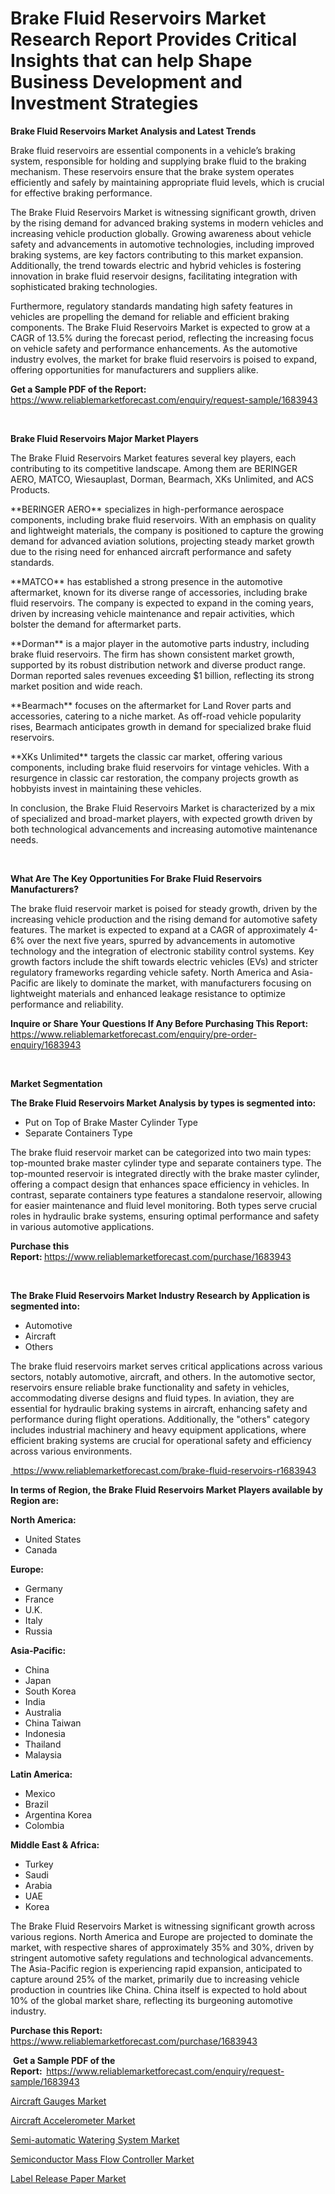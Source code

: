 <p><h1>Brake Fluid Reservoirs Market Research Report Provides Critical Insights that can help Shape Business Development and Investment Strategies</h1></p><p><strong>Brake Fluid Reservoirs Market Analysis and Latest Trends</strong></p>
<p><p>Brake fluid reservoirs are essential components in a vehicle’s braking system, responsible for holding and supplying brake fluid to the braking mechanism. These reservoirs ensure that the brake system operates efficiently and safely by maintaining appropriate fluid levels, which is crucial for effective braking performance.</p><p>The Brake Fluid Reservoirs Market is witnessing significant growth, driven by the rising demand for advanced braking systems in modern vehicles and increasing vehicle production globally. Growing awareness about vehicle safety and advancements in automotive technologies, including improved braking systems, are key factors contributing to this market expansion. Additionally, the trend towards electric and hybrid vehicles is fostering innovation in brake fluid reservoir designs, facilitating integration with sophisticated braking technologies.</p><p>Furthermore, regulatory standards mandating high safety features in vehicles are propelling the demand for reliable and efficient braking components. The Brake Fluid Reservoirs Market is expected to grow at a CAGR of 13.5% during the forecast period, reflecting the increasing focus on vehicle safety and performance enhancements. As the automotive industry evolves, the market for brake fluid reservoirs is poised to expand, offering opportunities for manufacturers and suppliers alike.</p></p>
<p><strong>Get a Sample PDF of the Report:&nbsp;</strong> <a href="https://www.reliablemarketforecast.com/enquiry/request-sample/1683943?utm_campaign=1170&utm_medium=2&utm_source=Github&utm_content=ia&utm_term=01112024&utm_id=brake-fluid-reservoirs">https://www.reliablemarketforecast.com/enquiry/request-sample/1683943</a></p>
<p>&nbsp;</p>
<p><strong>Brake Fluid Reservoirs Major Market Players</strong></p>
<p><p>The Brake Fluid Reservoirs Market features several key players, each contributing to its competitive landscape. Among them are BERINGER AERO, MATCO, Wiesauplast, Dorman, Bearmach, XKs Unlimited, and ACS Products. </p><p>**BERINGER AERO** specializes in high-performance aerospace components, including brake fluid reservoirs. With an emphasis on quality and lightweight materials, the company is positioned to capture the growing demand for advanced aviation solutions, projecting steady market growth due to the rising need for enhanced aircraft performance and safety standards.</p><p>**MATCO** has established a strong presence in the automotive aftermarket, known for its diverse range of accessories, including brake fluid reservoirs. The company is expected to expand in the coming years, driven by increasing vehicle maintenance and repair activities, which bolster the demand for aftermarket parts.</p><p>**Dorman** is a major player in the automotive parts industry, including brake fluid reservoirs. The firm has shown consistent market growth, supported by its robust distribution network and diverse product range. Dorman reported sales revenues exceeding $1 billion, reflecting its strong market position and wide reach.</p><p>**Bearmach** focuses on the aftermarket for Land Rover parts and accessories, catering to a niche market. As off-road vehicle popularity rises, Bearmach anticipates growth in demand for specialized brake fluid reservoirs.</p><p>**XKs Unlimited** targets the classic car market, offering various components, including brake fluid reservoirs for vintage vehicles. With a resurgence in classic car restoration, the company projects growth as hobbyists invest in maintaining these vehicles.</p><p>In conclusion, the Brake Fluid Reservoirs Market is characterized by a mix of specialized and broad-market players, with expected growth driven by both technological advancements and increasing automotive maintenance needs.</p></p>
<p>&nbsp;</p>
<p><strong>What Are The Key Opportunities For Brake Fluid Reservoirs Manufacturers?</strong></p>
<p><p>The brake fluid reservoir market is poised for steady growth, driven by the increasing vehicle production and the rising demand for automotive safety features. The market is expected to expand at a CAGR of approximately 4-6% over the next five years, spurred by advancements in automotive technology and the integration of electronic stability control systems. Key growth factors include the shift towards electric vehicles (EVs) and stricter regulatory frameworks regarding vehicle safety. North America and Asia-Pacific are likely to dominate the market, with manufacturers focusing on lightweight materials and enhanced leakage resistance to optimize performance and reliability.</p></p>
<p><strong>Inquire or Share Your Questions If Any Before Purchasing This Report:</strong> <a href="https://www.reliablemarketforecast.com/enquiry/pre-order-enquiry/1683943?utm_campaign=1170&utm_medium=2&utm_source=Github&utm_content=ia&utm_term=01112024&utm_id=brake-fluid-reservoirs">https://www.reliablemarketforecast.com/enquiry/pre-order-enquiry/1683943</a></p>
<p>&nbsp;</p>
<p><strong>Market Segmentation</strong></p>
<p><strong>The Brake Fluid Reservoirs Market Analysis by types is segmented into:</strong></p>
<p><ul><li>Put on Top of Brake Master Cylinder Type</li><li>Separate Containers Type</li></ul></p>
<p><p>The brake fluid reservoir market can be categorized into two main types: top-mounted brake master cylinder type and separate containers type. The top-mounted reservoir is integrated directly with the brake master cylinder, offering a compact design that enhances space efficiency in vehicles. In contrast, separate containers type features a standalone reservoir, allowing for easier maintenance and fluid level monitoring. Both types serve crucial roles in hydraulic brake systems, ensuring optimal performance and safety in various automotive applications.</p></p>
<p><strong>Purchase this Report:&nbsp;</strong><a href="https://www.reliablemarketforecast.com/purchase/1683943?utm_campaign=1170&utm_medium=2&utm_source=Github&utm_content=ia&utm_term=01112024&utm_id=brake-fluid-reservoirs">https://www.reliablemarketforecast.com/purchase/1683943</a></p>
<p>&nbsp;</p>
<p><strong>The Brake Fluid Reservoirs Market Industry Research by Application is segmented into:</strong></p>
<p><ul><li>Automotive</li><li>Aircraft</li><li>Others</li></ul></p>
<p><p>The brake fluid reservoirs market serves critical applications across various sectors, notably automotive, aircraft, and others. In the automotive sector, reservoirs ensure reliable brake functionality and safety in vehicles, accommodating diverse designs and fluid types. In aviation, they are essential for hydraulic braking systems in aircraft, enhancing safety and performance during flight operations. Additionally, the "others" category includes industrial machinery and heavy equipment applications, where efficient braking systems are crucial for operational safety and efficiency across various environments.</p></p>
<p><a href="https://www.reliablemarketforecast.com/brake-fluid-reservoirs-r1683943?utm_campaign=1170&utm_medium=2&utm_source=Github&utm_content=ia&utm_term=01112024&utm_id=brake-fluid-reservoirs">&nbsp;https://www.reliablemarketforecast.com/brake-fluid-reservoirs-r1683943</a></p>
<p><strong>In terms of Region, the Brake Fluid Reservoirs Market Players available by Region are:</strong></p>
<p>
    <p> <strong> North America: </strong>
        <ul>
            <li>United States</li>
            <li>Canada</li>
        </ul>
        </p> 
    <p> <strong> Europe: </strong>
        <ul>
            <li>Germany</li>
            <li>France</li>
            <li>U.K.</li>
            <li>Italy</li>
            <li>Russia</li>
        </ul>
        </p> 
    <p> <strong> Asia-Pacific: </strong>
        <ul>
            <li>China</li>
            <li>Japan</li>
            <li>South Korea</li>
            <li>India</li>
            <li>Australia</li>
            <li>China Taiwan</li>
            <li>Indonesia</li>
            <li>Thailand</li>
            <li>Malaysia</li>
        </ul>
        </p> 
    <p> <strong> Latin America: </strong>
        <ul>
            <li>Mexico</li>
            <li>Brazil</li>
            <li>Argentina Korea</li>
            <li>Colombia</li>
        </ul>
        </p> 
    <p> <strong> Middle East & Africa: </strong>
        <ul>
            <li>Turkey</li>
            <li>Saudi</li>
            <li>Arabia</li>
            <li>UAE</li>
            <li>Korea</li>
        </ul>
    </p>
    </p>
<p><p>The Brake Fluid Reservoirs Market is witnessing significant growth across various regions. North America and Europe are projected to dominate the market, with respective shares of approximately 35% and 30%, driven by stringent automotive safety regulations and technological advancements. The Asia-Pacific region is experiencing rapid expansion, anticipated to capture around 25% of the market, primarily due to increasing vehicle production in countries like China. China itself is expected to hold about 10% of the global market share, reflecting its burgeoning automotive industry.</p></p>
<p><strong>Purchase this Report: </strong><a href="https://www.reliablemarketforecast.com/purchase/1683943?utm_campaign=1170&utm_medium=2&utm_source=Github&utm_content=ia&utm_term=01112024&utm_id=brake-fluid-reservoirs">https://www.reliablemarketforecast.com/purchase/1683943</a></p>
<p>&nbsp;<strong>Get a Sample PDF of the Report:&nbsp;&nbsp;</strong><a href="https://www.reliablemarketforecast.com/enquiry/request-sample/1683943?utm_campaign=1170&utm_medium=2&utm_source=Github&utm_content=ia&utm_term=01112024&utm_id=brake-fluid-reservoirs">https://www.reliablemarketforecast.com/enquiry/request-sample/1683943</a></p>
<p><strong></strong></p>
<p><p><a href="https://github.com/padencrooks0o/Market-Research-Report-List-1/blob/main/aircraft-gauges-market.md?utm_campaign=1170&utm_medium=2&utm_source=Github&utm_content=ia&utm_term=01112024&utm_id=brake-fluid-reservoirs">Aircraft Gauges Market</a></p><p><a href="https://github.com/birroctaymonyj/Market-Research-Report-List-1/blob/main/aircraft-accelerometer-market.md?utm_campaign=1170&utm_medium=2&utm_source=Github&utm_content=ia&utm_term=01112024&utm_id=brake-fluid-reservoirs">Aircraft Accelerometer Market</a></p><p><a href="https://issuu.com/reportprime-2/docs/semi-automatic-watering-system-mark_5a525d1ff7653b?utm_campaign=1170&utm_medium=2&utm_source=Github&utm_content=ia&utm_term=01112024&utm_id=brake-fluid-reservoirs">Semi-automatic Watering System Market</a></p><p><a href="https://www.linkedin.com/pulse/competitive-intelligence-semiconductor-mass-flow-controller-erkge?utm_campaign=1170&utm_medium=2&utm_source=Github&utm_content=ia&utm_term=01112024&utm_id=brake-fluid-reservoirs">Semiconductor Mass Flow Controller Market</a></p><p><a href="https://www.linkedin.com/pulse/global-label-release-paper-nexus-sector-confluences-regional-ojqee?utm_campaign=1170&utm_medium=2&utm_source=Github&utm_content=ia&utm_term=01112024&utm_id=brake-fluid-reservoirs">Label Release Paper Market</a></p></p>